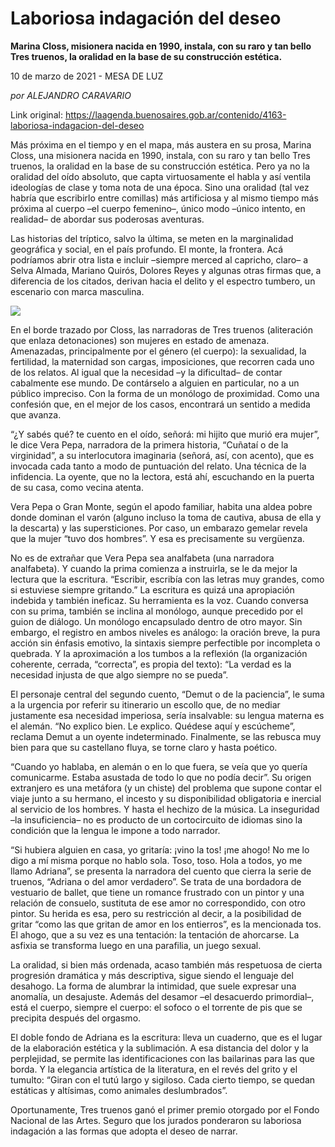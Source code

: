 # Laboriosa indagación del deseo

**Marina Closs, misionera nacida en 1990, instala, con su raro y tan bello Tres truenos, la oralidad en la base de su construcción estética.**

10 de marzo de 2021 - MESA DE LUZ

_por ALEJANDRO CARAVARIO_

Link original: https://laagenda.buenosaires.gob.ar/contenido/4163-laboriosa-indagacion-del-deseo



Más próxima en el tiempo y en el mapa, más austera en su prosa, Marina Closs, una misionera nacida en 1990, instala, con su raro y tan bello Tres truenos, la oralidad en la base de su construcción estética. Pero ya no la oralidad del oído absoluto, que capta virtuosamente el habla y así ventila ideologías de clase y toma nota de una época. Sino una oralidad (tal vez habría que escribirlo entre comillas) más artificiosa y al mismo tiempo más próxima al cuerpo –el cuerpo femenino–, único modo –único intento, en realidad– de abordar sus poderosas aventuras.




Las historias del tríptico, salvo la última, se meten en la marginalidad geográfica y social, en el país profundo. El monte, la frontera. Acá podríamos abrir otra lista e incluir –siempre merced al capricho, claro– a Selva Almada, Mariano Quirós, Dolores Reyes y algunas otras firmas que, a diferencia de los citados, derivan hacia el delito y el espectro tumbero, un escenario con marca masculina.




![](https://cdn.flowlikemusic.com/files/images/38612/601d7670-9e38-46fa-9d8d-e2f8b964c8a1.jpg)




En el borde trazado por Closs, las narradoras de Tres truenos (aliteración que enlaza detonaciones) son mujeres en estado de amenaza. Amenazadas, principalmente por el género (el cuerpo): la sexualidad, la fertilidad, la maternidad son cargas, imposiciones, que recorren cada uno de los relatos. Al igual que la necesidad –y la dificultad– de contar cabalmente ese mundo. De contárselo a alguien en particular, no a un público impreciso. Con la forma de un monólogo de proximidad. Como una confesión que, en el mejor de los casos, encontrará un sentido a medida que avanza.




“¿Y sabés qué? te cuento en el oído, señorá: mi hijito que murió era mujer”, le dice Vera Pepa, narradora de la primera historia, “Cuñataí o de la virginidad”, a su interlocutora imaginaria (señorá, así, con acento), que es invocada cada tanto a modo de puntuación del relato. Una técnica de la infidencia. La oyente, que no la lectora, está ahí, escuchando en la puerta de su casa, como vecina atenta.




Vera Pepa o Gran Monte, según el apodo familiar, habita una aldea pobre donde dominan el varón (alguno incluso la toma de cautiva, abusa de ella y la descarta) y las supersticiones. Por caso, un embarazo gemelar revela que la mujer “tuvo dos hombres”. Y esa es precisamente su vergüenza.




No es de extrañar que Vera Pepa sea analfabeta (una narradora analfabeta). Y cuando la prima comienza a instruirla, se le da mejor la lectura que la escritura. “Escribir, escribía con las letras muy grandes, como si estuviese siempre gritando.” La escritura es quizá una apropiación indebida y también ineficaz. Su herramienta es la voz. Cuando conversa con su prima, también se inclina al monólogo, aunque precedido por el guion de diálogo. Un monólogo encapsulado dentro de otro mayor. Sin embargo, el registro en ambos niveles es análogo: la oración breve, la pura acción sin énfasis emotivo, la sintaxis siempre perfectible por incompleta o quebrada. Y la aproximación a los tumbos a la reflexión (la organización coherente, cerrada, “correcta”, es propia del texto): “La verdad es la necesidad injusta de que algo siempre no se pueda”.




El personaje central del segundo cuento, “Demut o de la paciencia”, le suma a la urgencia por referir su itinerario un escollo que, de no mediar justamente esa necesidad imperiosa, sería insalvable: su lengua materna es el alemán. “No explico bien. Le explico. Quédese aquí y escúcheme”, reclama Demut a un oyente indeterminado. Finalmente, se las rebusca muy bien para que su castellano fluya, se torne claro y hasta poético.




“Cuando yo hablaba, en alemán o en lo que fuera, se veía que yo quería comunicarme. Estaba asustada de todo lo que no podía decir”. Su origen extranjero es una metáfora (y un chiste) del problema que supone contar el viaje junto a su hermano, el incesto y su disponibilidad obligatoria e inercial al servicio de los hombres. Y hasta el hechizo de la música. La inseguridad –la insuficiencia– no es producto de un cortocircuito de idiomas sino la condición que la lengua le impone a todo narrador.




“Si hubiera alguien en casa, yo gritaría: ¡vino la tos! ¡me ahogo! No me lo digo a mí misma porque no hablo sola. Toso, toso. Hola a todos, yo me llamo Adriana”, se presenta la narradora del cuento que cierra la serie de truenos, “Adriana o del amor verdadero”. Se trata de una bordadora de vestuario de ballet, que tiene un romance frustrado con un pintor y una relación de consuelo, sustituta de ese amor no correspondido, con otro pintor. Su herida es esa, pero su restricción al decir, a la posibilidad de gritar “como las que gritan de amor en los entierros”, es la mencionada tos. El ahogo, que a su vez es una tentación: la tentación de ahorcarse. La asfixia se transforma luego en una parafilia, un juego sexual.




La oralidad, si bien más ordenada, acaso también más respetuosa de cierta progresión dramática y más descriptiva, sigue siendo el lenguaje del desahogo. La forma de alumbrar la intimidad, que suele expresar una anomalía, un desajuste. Además del desamor –el desacuerdo primordial–, está el cuerpo, siempre el cuerpo: el sofoco o el torrente de pis que se precipita después del orgasmo.




El doble fondo de Adriana es la escritura: lleva un cuaderno, que es el lugar de la elaboración estética y la sublimación. A esa distancia del dolor y la perplejidad, se permite las identificaciones con las bailarinas para las que borda. Y la elegancia artística de la literatura, en el revés del grito y el tumulto: “Giran con el tutú largo y sigiloso. Cada cierto tiempo, se quedan estáticas y altísimas, como animales deslumbrados”.




Oportunamente, Tres truenos ganó el primer premio otorgado por el Fondo Nacional de las Artes. Seguro que los jurados ponderaron su laboriosa indagación a las formas que adopta el deseo de narrar.



